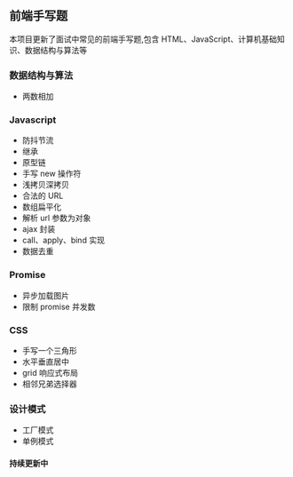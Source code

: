 ## 前端手写题

本项目更新了面试中常见的前端手写题,包含 HTML、JavaScript、计算机基础知识、数据结构与算法等

### 数据结构与算法

- 两数相加

### Javascript

- 防抖节流
- 继承
- 原型链
- 手写 new 操作符
- 浅拷贝深拷贝
- 合法的 URL
- 数组扁平化
- 解析 url 参数为对象
- ajax 封装
- call、apply、bind 实现
- 数据去重

### Promise

- 异步加载图片
- 限制 promise 并发数

### CSS

- 手写一个三角形
- 水平垂直居中
- grid 响应式布局
- 相邻兄弟选择器

### 设计模式

- 工厂模式
- 单例模式

#### 持续更新中
